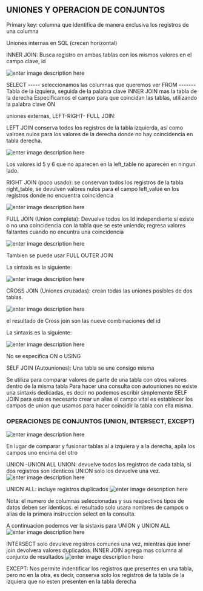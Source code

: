 ## UNIONES Y OPERACION DE CONJUNTOS 


Primary key: columna que identifica de manera exclusiva los registros de una columna

Uniones internas en SQL (crecen horizontal)

INNER JOIN: Busca registro en ambas tablas con los mismos valores en el campo clave, id 

![enter image description here](https://github.com/Yulivel06/Conceptos-SQL/blob/master/UNIONES_Y_OPERACIONES_CONJUNTOS/inner%20join.png)

SELECT ----- seleccionamos las columnas que queremos ver
FROM ------- Tabla de la izquiera, seguida de la palabra clave INNER JOIN mas la tabla de la derecha
Especificamos el campo para que coincidan las tablas, utilizando la palabra clave ON

uniones externas, LEFT-RIGHT- FULL JOIN:

LEFT JOIN conserva todos los registros de la tabla izquierda, así como valroes nulos para los valores de la 
derecha donde no hay coincidencia en tabla derecha. 

![enter image description here](https://github.com/Yulivel06/Conceptos-SQL/blob/master/UNIONES_Y_OPERACIONES_CONJUNTOS/left%20join.png)

Los valores id 5 y 6 que no aparecen en la left_table no aparecen en ningun lado. 

RIGHT JOIN (poco usado): se conservan todos los registros de la tabla right_table, se devulven valores nulos para el campo left_value
en los registros donde no encuentra coincidencia
 
 ![enter image description here](https://github.com/Yulivel06/Conceptos-SQL/blob/master/UNIONES_Y_OPERACIONES_CONJUNTOS/right%20join.png)

FULL JOIN (Union completa): Devuelve todos los Id independiente si existe o no una coincidencia con la tabla que se este uniendo;
regresa valores faltantes cuando no encuntra una coincidencia 

 ![enter image description here](https://github.com/Yulivel06/Conceptos-SQL/blob/master/UNIONES_Y_OPERACIONES_CONJUNTOS/full%20join.png)

Tambien se puede usar FULL OUTER JOIN 

La sintaxis es la siguiente: 

 ![enter image description here](https://github.com/Yulivel06/Conceptos-SQL/blob/master/UNIONES_Y_OPERACIONES_CONJUNTOS/sintaxis%20full%20join.png)


CROSS JOIN (Uniones cruzadas): crean todas las uniones posibles de dos tablas.

 ![enter image description here](https://github.com/Yulivel06/Conceptos-SQL/blob/master/UNIONES_Y_OPERACIONES_CONJUNTOS/cross%20join.png)

el resultado de Cross join son las nueve combinaciones del id 

La sintaxis es la siguiente: 

 ![enter image description here](https://github.com/Yulivel06/Conceptos-SQL/blob/master/UNIONES_Y_OPERACIONES_CONJUNTOS/sintaxis%20cross%20join.png)

No se especifica ON o USING

SELF JOIN (Autouniones): Una tabla se une consigo misma

Se utiliza para comparar valores de parte de una tabla con otros valores dentro de la misma tabla
Para hacer una consulta con autouniones no existe una sintaxis dedicadas, es decir no podemos escribir simplemente SELF JOIN
para esto es necesario crear un alias
el campo vital es establecer los campos de union que usamos para hacer coincidir la tabla con ella misma. 

### OPERACIONES DE CONJUNTOS (UNION, INTERSECT, EXCEPT)

 ![enter image description here](https://github.com/Yulivel06/Conceptos-SQL/blob/master/UNIONES_Y_OPERACIONES_CONJUNTOS/union%20de%20conjuntos.png)

En lugar de comparar y fusionar tablas al a izquiera y a la derecha, apila los campos uno encima del otro 

UNION -UNION ALL
UNION: devuelve todos los registros de cada tabla, si dos registros son identicos UNION solo los devuelve una vez.
 ![enter image description here](https://github.com/Yulivel06/Conceptos-SQL/blob/master/UNIONES_Y_OPERACIONES_CONJUNTOS/union.png)

UNION ALL: incluye registros duplicados 
 ![enter image description here](https://github.com/Yulivel06/Conceptos-SQL/blob/master/UNIONES_Y_OPERACIONES_CONJUNTOS/union%20all.png)

Nota: el numero de columnas seleccionadas y sus respectivos tipos de datos deben ser identicos. 
el resultado solo usara nombres de campos o alias de la primera instruccion select en la consulta. 

A continuacion podemos ver la sistaxis para UNION y UNION ALL 
 ![enter image description here](https://github.com/Yulivel06/Conceptos-SQL/blob/master/UNIONES_Y_OPERACIONES_CONJUNTOS/sintaxis_union_union_all.png)

INTERSECT solo devuleve registros comunes una vez, mientras que inner join devolvera valores duplicados. 
INNER JOIN agrega mas columna al conjunto de resultados 
 ![enter image description here](https://github.com/Yulivel06/Conceptos-SQL/blob/master/UNIONES_Y_OPERACIONES_CONJUNTOS/sintaxis_union_union_all.png)

EXCEPT: Nos permite indentificar los registros que presentes en una tabla, pero no en la otra,
es decir, conserva solo los registros de la tabla de la izquiera que no esten presenten en la tabla derecha 
